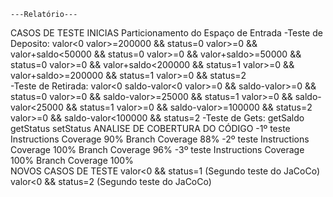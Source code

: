     ---Relatório---
CASOS DE TESTE INICIAS
    Particionamento do Espaço de Entrada
     -Teste de Deposito:
    valor<0
    valor>=200000 && status=0
    valor>=0 && valor+saldo<50000 && status=0
    valor>=0 && valor+saldo>=50000 && status=0
    valor>=0 && valor+saldo<200000 && status=1
    valor>=0 && valor+saldo>=200000 && status=1
    valor>=0 && status=2   
     -Teste de Retirada:
    valor<0
    saldo-valor<0
    valor>=0 && saldo-valor>=0 && status=0
    valor>=0 && saldo-valor>=25000 && status=1
    valor>=0 && saldo-valor<25000 && status=1
    valor>=0 && saldo-valor>=100000 && status=2
    valor>=0 && saldo-valor<100000 && status=2
     -Teste de Gets:
    getSaldo
    getStatus
    setStatus
ANALISE DE COBERTURA DO CÓDIGO
    -1º teste
        Instructions Coverage 90%
        Branch Coverage 88%
    -2º teste
        Instructions Coverage 100%
        Branch Coverage 96%
    -3º teste
        Instructions Coverage 100%
        Branch Coverage 100%    
NOVOS CASOS DE TESTE
    valor<0 && status=1 (Segundo teste do JaCoCo)
    valor<0 && status=2 (Segundo teste do JaCoCo)
